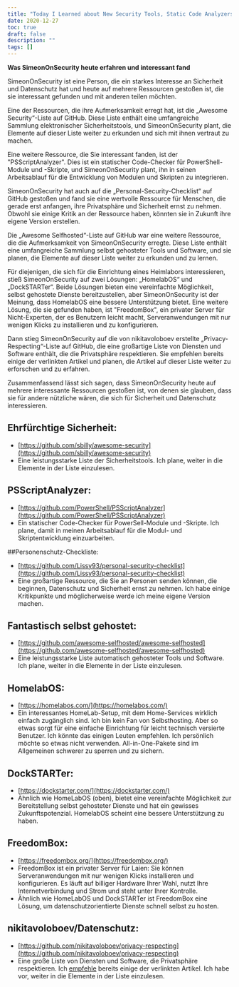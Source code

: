 ```yaml
---
title: "Today I Learned about New Security Tools, Static Code Analyzers, and Self-Hosted Service Options"
date: 2020-12-27
toc: true
draft: false
description: ""
tags: []
---
```


 **Was SimeonOnSecurity heute erfahren und interessant fand**  SimeonOnSecurity ist eine Person, die ein starkes Interesse an Sicherheit und Datenschutz hat und heute auf mehrere Ressourcen gestoßen ist, die sie interessant gefunden und mit anderen teilen möchten.  Eine der Ressourcen, die ihre Aufmerksamkeit erregt hat, ist die „Awesome Security“-Liste auf GitHub. Diese Liste enthält eine umfangreiche Sammlung elektronischer Sicherheitstools, und SimeonOnSecurity plant, die Elemente auf dieser Liste weiter zu erkunden und sich mit ihnen vertraut zu machen.  Eine weitere Ressource, die Sie interessant fanden, ist der "PSScriptAnalyzer". Dies ist ein statischer Code-Checker für PowerShell-Module und -Skripte, und SimeonOnSecurity plant, ihn in seinen Arbeitsablauf für die Entwicklung von Modulen und Skripten zu integrieren.  SimeonOnSecurity hat auch auf die „Personal-Security-Checklist“ auf GitHub gestoßen und fand sie eine wertvolle Ressource für Menschen, die gerade erst anfangen, ihre Privatsphäre und Sicherheit ernst zu nehmen. Obwohl sie einige Kritik an der Ressource haben, könnten sie in Zukunft ihre eigene Version erstellen.  Die „Awesome Selfhosted“-Liste auf GitHub war eine weitere Ressource, die die Aufmerksamkeit von SimeonOnSecurity erregte. Diese Liste enthält eine umfangreiche Sammlung selbst gehosteter Tools und Software, und sie planen, die Elemente auf dieser Liste weiter zu erkunden und zu lernen.  Für diejenigen, die sich für die Einrichtung eines Heimlabors interessieren, stieß SimeonOnSecurity auf zwei Lösungen: „HomelabOS“ und „DockSTARTer“. Beide Lösungen bieten eine vereinfachte Möglichkeit, selbst gehostete Dienste bereitzustellen, aber SimeonOnSecurity ist der Meinung, dass HomelabOS eine bessere Unterstützung bietet. Eine weitere Lösung, die sie gefunden haben, ist "FreedomBox", ein privater Server für Nicht-Experten, der es Benutzern leicht macht, Serveranwendungen mit nur wenigen Klicks zu installieren und zu konfigurieren.  Dann stieg SimeonOnSecurity auf die von nikitavoloboev erstellte „Privacy-Respecting“-Liste auf GitHub, die eine großartige Liste von Diensten und Software enthält, die die Privatsphäre respektieren. Sie empfehlen bereits einige der verlinkten Artikel und planen, die Artikel auf dieser Liste weiter zu erforschen und zu erfahren.  Zusammenfassend lässt sich sagen, dass SimeonOnSecurity heute auf mehrere interessante Ressourcen gestoßen ist, von denen sie glauben, dass sie für andere nützliche wären, die sich für Sicherheit und Datenschutz interessieren.   ## Ehrfürchtige Sicherheit: - [https://github.com/sbilly/awesome-security](https://github.com/sbilly/awesome-security) - Eine leistungsstarke Liste der Sicherheitstools. Ich plane, weiter in die Elemente in der Liste einzulesen.  ## PSScriptAnalyzer: - [https://github.com/PowerShell/PSScriptAnalyzer](https://github.com/PowerShell/PSScriptAnalyzer) - Ein statischer Code-Checker für PowerSell-Module und -Skripte. Ich plane, damit in meinen Arbeitsablauf für die Modul- und Skriptentwicklung einzuarbeiten.  ##Personenschutz-Checkliste: - [https://github.com/Lissy93/personal-security-checklist](https://github.com/Lissy93/personal-security-checklist) - Eine großartige Ressource, die Sie an Personen senden können, die beginnen, Datenschutz und Sicherheit ernst zu nehmen. Ich habe einige Kritikpunkte und möglicherweise werde ich meine eigene Version machen.  ## Fantastisch selbst gehostet: - [https://github.com/awesome-selfhosted/awesome-selfhosted](https://github.com/awesome-selfhosted/awesome-selfhosted) - Eine leistungsstarke Liste automatisch gehosteter Tools und Software. Ich plane, weiter in die Elemente in der Liste einzulesen.  ## HomelabOS: - [https://homelabos.com/](https://homelabos.com/) - Ein interessantes HomeLab-Setup, mit dem Home-Services wirklich einfach zugänglich sind. Ich bin kein Fan von Selbsthosting. Aber so etwas sorgt für eine einfache Einrichtung für leicht technisch versierte Benutzer. Ich könnte das einigen Leuten empfehlen. Ich persönlich möchte so etwas nicht verwenden. All-in-One-Pakete sind im Allgemeinen schwerer zu sperren und zu sichern.  ## DockSTARTer: - [https://dockstarter.com/](https://dockstarter.com/) - Ähnlich wie HomeLabOS (oben), bietet eine vereinfachte Möglichkeit zur Bereitstellung selbst gehosteter Dienste und hat ein gewisses Zukunftspotenzial. HomelabOS scheint eine bessere Unterstützung zu haben.  ## FreedomBox: - [https://freedombox.org/](https://freedombox.org/) - FreedomBox ist ein privater Server für Laien: Sie können Serveranwendungen mit nur wenigen Klicks installieren und konfigurieren. Es läuft auf billiger Hardware Ihrer Wahl, nutzt Ihre Internetverbindung und Strom und steht unter Ihrer Kontrolle. - Ähnlich wie HomeLabOS und DockSTARTer ist FreedomBox eine Lösung, um datenschutzorientierte Dienste schnell selbst zu hosten.  ## nikitavoloboev/Datenschutz: - [https://github.com/nikitavoloboev/privacy-respecting](https://github.com/nikitavoloboev/privacy-respecting) - Eine große Liste von Diensten und Software, die Privatsphäre respektieren. Ich [empfehle](https://simeononsecurity.ch/recommendations) bereits einige der verlinkten Artikel. Ich habe vor, weiter in die Elemente in der Liste einzulesen.